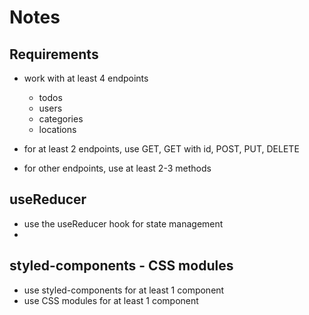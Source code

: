 # Notes

## Requirements

- work with at least 4 endpoints
  - todos
  - users
  - categories
  - locations

- for at least 2 endpoints, use GET, GET with id, POST, PUT, DELETE

- for other endpoints, use at least 2-3 methods

## useReducer

- use the useReducer hook for state management
- 

## styled-components - CSS modules
- use styled-components for at least 1 component
- use CSS modules for at least 1 component
